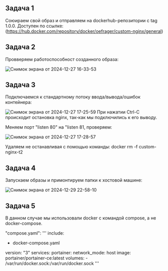 ## Задача 1
Союираем свой образ и отправляем на dockerhub-репозитории c tag 1.0.0.
Доступен по ссылке: (https://hub.docker.com/repository/docker/oefrager/custom-nginx/general)


## Задача 2
Провверяем работоспособност созданного образа:

![Снимок экрана от 2024-12-27 16-33-53](https://github.com/user-attachments/assets/c73b8cdc-8601-4848-abd2-2fc60834fc03)

## Задача 3
Подключаемся к стандартному потоку ввода/вывода/ошибок контейнера:

![Снимок экрана от 2024-12-27 17-25-59](https://github.com/user-attachments/assets/a19e4dd1-b28b-43a8-9854-5febf1fd9520)
При нажатии Ctrl-C происходит остановка nginx, так-как мы подключились к его выводу.

Меняем порт "listen 80" на "listen 81, проверяем:

![Снимок экрана от 2024-12-27 17-28-57](https://github.com/user-attachments/assets/b1cdbc7b-d263-4bb2-9439-a9a60ec2158f)

Удаляем не останавливая с помощью команды: docker rm -f custom-nginx-t2

## Задача 4
Запускаем образы и примонтируем папки к хостовой машине:

![Снимок экрана от 2024-12-29 22-58-10](https://github.com/user-attachments/assets/bf0217a3-4762-4702-b3b7-3908407546b6)


## Задача 5
В данном случае мы использовали docker с командой compose, а не docker-compose.

"compose.yaml":
'''
include:
  - docker-compose.yaml

version: "3"
services:
  portainer:
    network_mode: host
    image: portainer/portainer-ce:latest
    volumes:
      - /var/run/docker.sock:/var/run/docker.sock
'''

